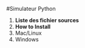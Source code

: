 #Simulateur Python

1. **Liste des fichier sources** 
2. **How to Install**
  1. Mac/Linux
  2. Windows
